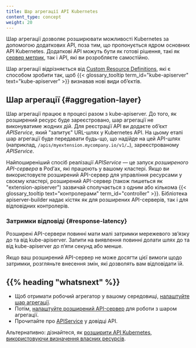 ```yaml
---
title: Шар агрегації API Kubernetes
content_type: concept
weight: 20
---
```


<!-- overview -->

Шар агрегації дозволяє розширювати можливості Kubernetes за допомогою додаткових API, поза тим, що пропонується ядром основних API Kubernetes. Додаткові API можуть бути як готові рішення, такі як [сервер метрик](https://github.com/kubernetes-sigs/metrics-server), так і API, які ви розробляєте самостійно.

Шар агрегації відрізняється від [Custom Resource Definitions](/docs/concepts/extend-kubernetes/api-extension/custom-resources/), які є способом зробити так, щоб {{< glossary_tooltip term_id="kube-apiserver" text="kube-apiserver" >}} визнавав нові види обʼєктів.

<!-- body -->

## Шар агрегації {#aggregation-layer}

Шар агрегації працює в процесі разом з kube-apiserver. До того, як розширений ресурс буде зареєстровано, шар агрегації не виконуватиме жодних дій. Для реєстрації API ви додаєте обʼєкт _APIService_, який "запитує" URL-шлях у Kubernetes API. На цьому етапі шар агрегації буде передавати будь-що, що надійде на цей API-шлях (наприклад, `/apis/myextension.mycompany.io/v1/…`), зареєстрованому _APIService_.

Найпоширеніший спосіб реалізації _APIService_ — це запуск _розширеного API-сервера_ в Podʼах, які працюють у вашому кластері. Якщо ви використовуєте розширений API-сервер для управління ресурсами у своєму кластері, розширений API-сервер (також пишеться як "extension-apiserver") зазвичай сполучається з одним або кількома {{< glossary_tooltip text="контролерами" term_id="controller" >}}. Бібліотека apiserver-builder надає кістяк як для розширених API-серверів, так і для відповідних контролерів.

### Затримки відповіді {#response-latency}

Розширені API-сервери повинні мати малі затримки мережевого звʼязку до та від kube-apiserver. Запити на виявлення повинні долати шлях до та від kube-apiserver до пʼяти секунд або менше.

Якщо ваш розширений API-сервер не може досягти цієї вимоги щодо затримки, розгляньте внесення змін, які дозволять вам відповідати їй.

## {{% heading "whatsnext" %}}

* Щоб отримати робочий агрегатор у вашому середовищі, [налаштуйте шар агрегації](/docs/tasks/extend-kubernetes/configure-aggregation-layer/).
* Потім, [налаштуйте розширений API-сервер](/docs/tasks/extend-kubernetes/setup-extension-api-server/) для роботи з шаром агрегації.
* Прочитайте про [APIService](/docs/reference/kubernetes-api/cluster-resources/api-service-v1/) у довідці API.

Альтернативно: дізнайтеся, як [розширити API Kubernetes, використовуючи визначення власних ресурсів](/docs/tasks/extend-kubernetes/custom-resources/custom-resource-definitions/).

